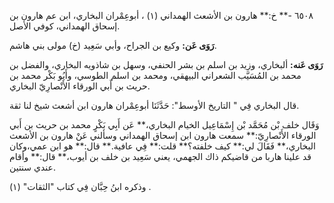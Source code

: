 ٦٥٠٨ -** خ:** هارون بن الأشعث الهمداني (١) ، أبوعِمْران البخاري، ابن عم هارون بن إسحاق الهمداني، كوفي الأصل.

**رَوَى عَن:** وكيع بن الجراح، وأبي سَعِيد (خ) مولى بني هاشم.

**رَوَى عَنه:** ألبخاري، وزيد بن اسلم بن بشر الحنفي، وسهل بن شاذويه البخاري، والفضل بن محمد بن المُسَيَّب الشعراني البيهقي، ومحمد بن اسلم الطوسي، وأَبُو بَكْر محمد بن حريث بن أَبي الورقاء الأَنْصارِيّ البخاري.

قال البخاري فِي " التاريخ الأوسط": حَدَّثَنَا أبوعِمْران هارون ابن أشعث شيخ لنا ثقة.

وَقَال خلف بْن مُحَمَّد بْن إِسْمَاعِيل الخيام البخاري،** عَن أَبِي بَكْرٍ محمد بن حريث بن أَبي الورقاء الأَنْصارِيّ:** سمعت هارون ابن إسحاق الهمداني وسألني عَنْ هارون بن الأشعث البخاري،** فَقَالَ لي:** كيف خلفته؟** قلت:** فِي عافية.** قال:** هو ابن عمي،وكان قد علينا هاربا من قاضيكم ذاك الجهمي، يعني سَعِيد بن خلف بن أيوب،** قال:** وأقام عندي سنتين.

وذكره ابنُ حِبَّان فِي كتاب "الثقات" (١) .
